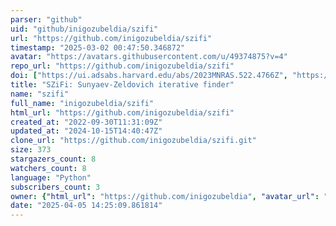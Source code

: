```yaml
---
parser: "github"
uid: "github/inigozubeldia/szifi"
url: "https://github.com/inigozubeldia/szifi"
timestamp: "2025-03-02 00:47:50.346872"
avatar: "https://avatars.githubusercontent.com/u/49374875?v=4"
repo_url: "https://github.com/inigozubeldia/szifi"
doi: ["https://ui.adsabs.harvard.edu/abs/2023MNRAS.522.4766Z", "https://ui.adsabs.harvard.edu/abs/2025ascl.soft02029Z/abstract"]
title: "SZiFi: Sunyaev-Zeldovich iterative finder"
name: "szifi"
full_name: "inigozubeldia/szifi"
html_url: "https://github.com/inigozubeldia/szifi"
created_at: "2022-09-30T11:31:09Z"
updated_at: "2024-10-15T14:40:47Z"
clone_url: "https://github.com/inigozubeldia/szifi.git"
size: 373
stargazers_count: 8
watchers_count: 8
language: "Python"
subscribers_count: 3
owner: {"html_url": "https://github.com/inigozubeldia", "avatar_url": "https://avatars.githubusercontent.com/u/49374875?v=4", "login": "inigozubeldia", "type": "User"}
date: "2025-04-05 14:25:09.861814"
---
```

